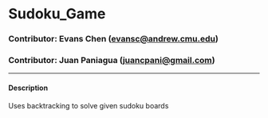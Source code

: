 # Sudoku_Game

### Contributor: Evans Chen (evansc@andrew.cmu.edu)
### Contributor: Juan Paniagua (juancpani@gmail.com)
 -----
#### Description
Uses backtracking to solve given sudoku boards
